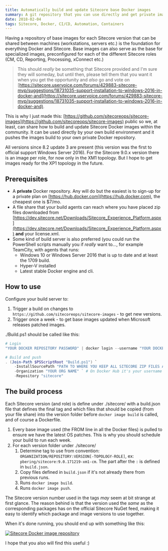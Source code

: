 ```yaml
---
title: Automatically build and update Sitecore base Docker images
summary: A git repository that you can use directly and get private images of all Sitecore versions
date: 2018-02-04
tags: Sitecore, Docker, CI/CD, Automation, Containers
---
```

Having a repository of base images for each Sitecore version that can be shared between machines (workstations, servers etc.) is the foundation for everything Docker and Sitecore. Base images can also serve as the base for specialized images, preconfigured for each of the different Sitecore roles (CM, CD, Reporting, Processing, xConnect etc.)

>This should *really* be something that Sitecore provided and I'm sure they will someday, but until then, please tell them that you want it when you get the opportunity and *also* go and vote on [https://sitecore.uservoice.com/forums/429883-sitecore-mvp/suggestions/18731035-support-installation-to-windows-2016-in-docker-and](https://sitecore.uservoice.com/forums/429883-sitecore-mvp/suggestions/18731035-support-installation-to-windows-2016-in-docker-and).

This is why I just made this: [https://github.com/sitecoreops/sitecore-images](https://github.com/sitecoreops/sitecore-images) public so we, at least, can share how to build and update Sitecore Docker images within the community. It can be used directly by your own build environment and it pushes the images build to your own private Docker repository.

All versions since 8.2 update 3 are present (this version was the first to official support Windows Server 2016). For the Sitecore 9.0.x version there is an image per role, for now only in the XM1 topology. But I hope to get images ready for the XP1 topology in the future.

## Prerequisites

* A **private** Docker repository. Any will do but the easiest is to sign-up for a private plan on [https://hub.docker.com](https://hub.docker.com), the cheapest one is $7/mo.
* A file share that your build agents can reach where you have placed zip files downloaded from [https://dev.sitecore.net/Downloads/Sitecore_Experience_Platform.aspx](https://dev.sitecore.net/Downloads/Sitecore_Experience_Platform.aspx) **and** your license.xml.
* Some kind of build server is also preferred (you could run the PowerShell scripts manually you if *really* want to..., for example TeamCity, with agents that runs:
  * Windows 10 or Windows Server 2016 that is up to date and at least the 1709 build.
  * Hyper-V installed
  * Latest stable Docker engine and cli.

## How to use

Configure your build server to:

1. Trigger a build on changes to `https://github.com/sitecoreops/sitecore-images` - to get new versions.
1. Trigger once a week - to get base images updated when Microsoft releases patched images.

./Build.ps1 should be called like this:

````PowerShell
# Login
"YOUR DOCKER REPOSITORY PASSWORD" | docker login --username "YOUR DOCKER REPOSITORY USERNAME" --password-stdin

# Build and push
. (Join-Path $PSScriptRoot "Build.ps1") `
    -InstallSourcePath "PATH TO WHERE YOU KEEP ALL SITECORE ZIP FILES AND LICENSE.XML" `
    -Organization "YOUR ORG NAME" ` # On Docker Hub it's your username unless you create an organization
    -Repository "sitecore"
````

## The build process

Each Sitecore version (and role) is define under ./sitecore/ with a build.json file that defines the final tag and which files that should be copied (from your file share) into the version folder before `docker image build` is called, and of course a Dockerfile.

1. Every base image used (the FROM line in all the Docker files) is pulled to ensure we have the latest OS patches. This is why you should schedule your build to run each week.
1. For each version folder under ./sitecore/
   1. Determine tag to use from convention: `ORGANIZATION/REPOSITORY:VERSION[-TOPOLOGY-ROLE]`, ex: `pbering/sitecore:9.0.171219-xm1-cm`. The part after the `:` is defined in `build.json`.
   1. Copy files defined in `build.json` if it's not already there from previous runs.
   1. Runs `docker image build`.
   1. Runs `docker image push`.

The Sitecore version number used in the tags *may* seem at bit strange at first glance. The reason behind is that the version used the *same* as the corresponding packages has on the official Sitecore NuGet feed, making it easy to identify which package and image versions to use together.

When it's done running, you should end up with something like this:

[![Sitecore Docker image repository](/content/images/docker-hub-sitecore-repository.png)](/content/images/docker-hub-sitecore-repository.png)

I hope that you also will find this useful :)